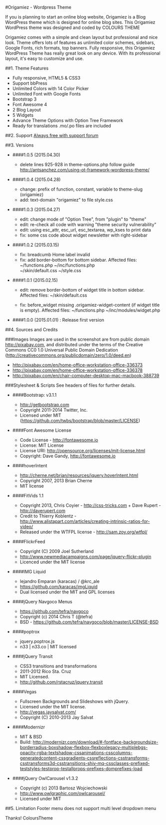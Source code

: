 ﻿

#Origamiez - Wordpress Theme

If you is planning to start an online blog website, Origamiez is a Blog WordPress theme which is designed for online blog sites. This Origamiez WordPress theme was designed and coded by COLOURS THEME

Origamiez comes with a simple and clean layout but professional and nice look. Theme offers lots of features as unlimited color schemes, sidebars, Google Fonts, rich formats, top banners. Fully responsive, this Origamiez WordPress Theme has really great look on any device. With its professional layout, it's easy to customize and use.


##1. Theme Features

- Fully responsive, HTML5 & CSS3
- Support bbPress
- Unlimited Colors with 14 Color Picker
- Unlimited Font with Google Fonts
- Bootstrap 3
- Font Awesome 4
- 2 Blog Layout
- 5 Widgets
- Advance Theme Options with Option Tree Framework
- Ready for translations .mo/.po files are included

##2. Support
[Always free with support forum](http://colourstheme.com/forums/forum/wordpress/theme/origamiez/)


##3. Versions

- ####1.0.5 (2015.04.30)
    - delete lines 925-928 in theme-options.php follow guide http://antsanchez.com/using-ot-framework-wordpress-theme/

- ####1.0.4 (2015.04.28)
    - change: prefix of function, constant, variable to theme-slug (origamiez)
    - add: text-domain "origamiez" to file style.css

- ####1.0.3 (2015.04.27)
    - edit: change mode of "Option Tree", from "plugin" to "theme"
    - edit: re-check all code with warning "theme security vulnerability"
    - edit: using esc_attr, esc_url, esc_textarea, wp_kses to print data
    - fix: some css code about widget newsletter with right-sidebar

- ####1.0.2 (2015.03.15)
	- fix: breadcumb Home label invalid
	- fix: add border-bottom for bottom sidebar. Affected files: 
    		~/functions.php
    		~/inc/functions.php    
            ~/skin/default.css
    		~/style.css       		

- ####1.0.1 (2015.02.15)
    - edit: remove border-bottom of widget title in bottom sidebar. Affected files:
            ~/skin/default.css

    - fix: before_widget missing .origamiez-widget-content (if widget title is empty). Affected files: 
            ~/functions.php
            ~/inc/modules/widget.php



- ####1.0.0 (2015.01.01) : Release first version


##4. Sources and Credits

###Images
Images are used in the screenshot are from public domain http://pixabay.com, and distributed under the terms of the Creative Commons CC0 1.0 Universal Public Domain Dedication (http://creativecommons.org/publicdomain/zero/1.0/deed.en)

- http://pixabay.com/en/home-office-workstation-office-336373
- http://pixabay.com/en/home-office-workstation-office-336378
- http://pixabay.com/en/chair-computer-desktop-mac-macbook-388739

###Stylesheet & Scripts
See headers of files for further details.

- ####Bootstrap: v3.1.1
    - http://getbootstrap.com
    - Copyright 2011-2014 Twitter, Inc.
    - Licensed under MIT (https://github.com/twbs/bootstrap/blob/master/LICENSE)

- ####Font Awesome License
    - Code License - http://fontawesome.io 
    - License: MIT License
    - License URI: http://opensource.org/licenses/mit-license.html
    - Copyright: Dave Gandy, http://fontawesome.io

- ####hoverIntent
    - http://cherne.net/brian/resources/jquery.hoverIntent.html
    - Copyright 2007, 2013 Brian Cherne
    - MIT license

- ####FitVids 1.1
    - Copyright 2013, Chris Coyier - http://css-tricks.com + Dave Rupert - http://daverupert.com
    - Credit to Thierry Koblentz - http://www.alistapart.com/articles/creating-intrinsic-ratios-for-video/
    - Released under the WTFPL license - http://sam.zoy.org/wtfpl/

- ####FlickrFeed
    - Copyright (C) 2009 Joel Sutherland
    - http://www.newmediacampaigns.com/page/jquery-flickr-plugin
    - Licenced under the MIT license

- ####IMG Liquid
    - lejandro Emparan (karacas) / @krc_ale
    - https://github.com/karacas/imgLiquid
    - Dual licensed under the MIT and GPL licenses

- ####jQuery Navgoco Menus
    - https://github.com/tefra/navgoco
    - Copyright (c) 2014 Chris T (@tefra)
    - BSD - https://github.com/tefra/navgoco/blob/master/LICENSE-BSD

- ####poptrox
    - jquery.poptrox.js
    - n33 | n33.co | MIT licensed

- ####jQuery Transit
    - CSS3 transitions and transformations
    - 2011-2012 Rico Sta. Cruz
    - MIT Licensed.
    - http://github.com/rstacruz/jquery.transit

- ####Vegas
    - Fullscreen Backgrounds and Slideshows with jQuery.
    - Licensed under the MIT license.
    - http://vegas.jaysalvat.com/
    - Copyright (C) 2010-2013 Jay Salvat

- ####Modernizr
    - MIT & BSD
    - Build: http://modernizr.com/download/#-fontface-backgroundsize-borderradius-boxshadow-flexbox-flexboxlegacy-multiplebgs-opacity-rgba-textshadow-cssanimations-csscolumns-generatedcontent-cssgradients-cssreflections-csstransforms-csstransforms3d-csstransitions-shiv-mq-cssclasses-prefixed-teststyles-testprop-testallprops-prefixes-domprefixes-load

- ####jQuery OwlCarousel v1.3.2
    - Copyright (c) 2013 Bartosz Wojciechowski
    - http://www.owlgraphic.com/owlcarousel/
    - Licensed under MIT

##5. Limitation
Footer menu does not support multi level dropdown menu

Thanks!
ColoursTheme